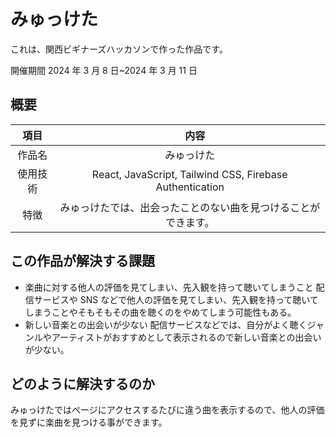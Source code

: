 # みゅっけた

これは、関西ビギナーズハッカソンで作った作品です。

開催期間 2024 年 3 月 8 日~2024 年 3 月 11 日

## 概要

|   項目   |                             　内容                             |
| :------: | :------------------------------------------------------------: |
|  作品名  |                           みゅっけた                           |
| 使用技術 |    React, JavaScript, Tailwind CSS, Firebase Authentication    |
|   特徴   | みゅっけたでは、出会ったことのない曲を見つけることができます。 |

## この作品が解決する課題

-   楽曲に対する他人の評価を見てしまい、先入観を持って聴いてしまうこと
    配信サービスや SNS などで他人の評価を見てしまい、先入観を持って聴いてしまうことやそもそもその曲を聴くのをやめてしまう可能性もある。
-   新しい音楽との出会いが少ない
    配信サービスなどでは、自分がよく聴くジャンルやアーティストがおすすめとして表示されるので新しい音楽との出会いが少ない。

## どのように解決するのか

みゅっけたではページにアクセスするたびに違う曲を表示するので、他人の評価を見ずに楽曲を見つける事ができます。
